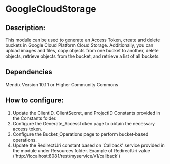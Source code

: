 # GoogleCloudStorage

## Description:

This module can be used to generate an Access Token, create and delete buckets in Google Cloud Platform Cloud Storage. Additionally, you can upload images and files, copy objects from one bucket to another, delete objects, retrieve objects from the bucket, and retrieve a list of all buckets.

## Dependencies

Mendix Version 10.1.1 or Higher
Community Commons

## How to configure:

1. Update the ClientID, ClientSecret, and ProjectID Constants provided in the Constants folder.
2. Configure the Generate_AccessToken page to obtain the necessary access token.
3. Configure the Bucket_Operations page to perform bucket-based operations.
4. Update the RedirectUri constant based on 'Callback' service provided in the module under Resources folder.
Example of RedirectUri value ('http://localhost:8081/rest/myservice/v1/callback')
